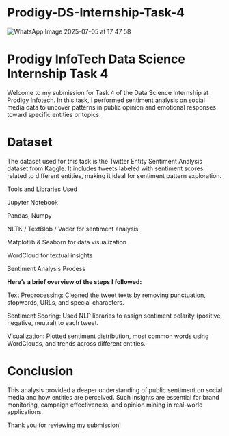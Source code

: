 # Prodigy-DS-Internship-Task-4

![WhatsApp Image 2025-07-05 at 17 47 58](https://github.com/user-attachments/assets/08fbc10a-db2f-45df-a1d2-3eadbce1f56f)

# Prodigy InfoTech Data Science Internship Task 4
Welcome to my submission for Task 4 of the Data Science Internship at Prodigy Infotech. In this task, I performed sentiment analysis on social media data to uncover patterns in public opinion and emotional responses toward specific entities or topics.

# Dataset
The dataset used for this task is the Twitter Entity Sentiment Analysis dataset from Kaggle. It includes tweets labeled with sentiment scores related to different entities, making it ideal for sentiment pattern exploration.

Tools and Libraries Used

Jupyter Notebook

Pandas, Numpy

NLTK / TextBlob / Vader for sentiment analysis

Matplotlib & Seaborn for data visualization

WordCloud for textual insights

Sentiment Analysis Process

**Here’s a brief overview of the steps I followed:**

Text Preprocessing: Cleaned the tweet texts by removing punctuation, stopwords, URLs, and special characters.

Sentiment Scoring: Used NLP libraries to assign sentiment polarity (positive, negative, neutral) to each tweet.

Visualization: Plotted sentiment distribution, most common words using WordClouds, and trends across different entities.


# Conclusion

This analysis provided a deeper understanding of public sentiment on social media and how entities are perceived. Such insights are essential for brand monitoring, campaign effectiveness, and opinion mining in real-world applications.

Thank you for reviewing my submission!

